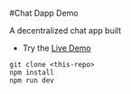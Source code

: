 #Chat Dapp Demo

A decentralized chat app built

- Try the [Live Demo](https://gun-chat-dapp.web.app/)


```
git clone <this-repo>
npm install
npm run dev
```
